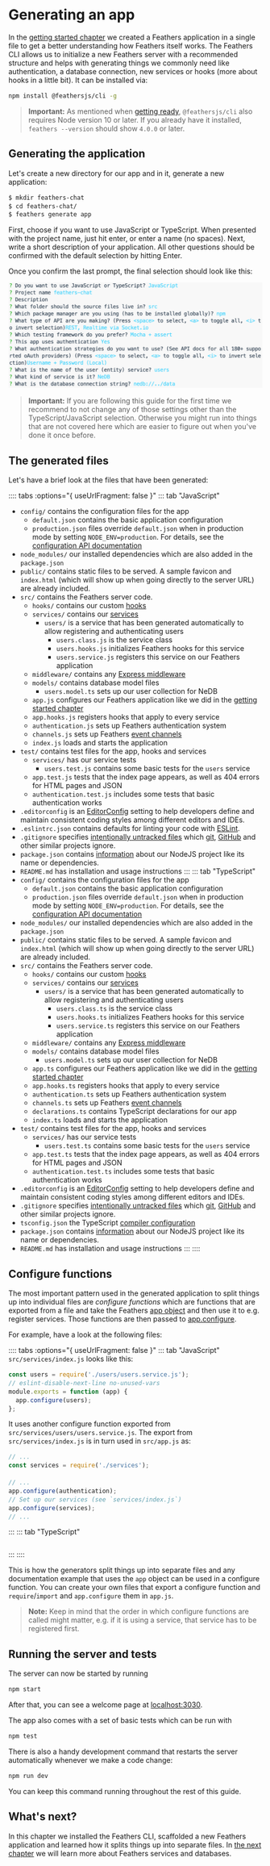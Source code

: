 # Generating an app

In the [getting started chapter](./starting.md) we created a Feathers application in a single file to get a better understanding how Feathers itself works. The Feathers CLI allows us to initialize a new Feathers server with a recommended structure and helps with generating things we commonly need like authentication, a database connection, new services or hooks (more about hooks in a little bit). It can be installed via:

```sh
npm install @feathersjs/cli -g
```

> __Important:__ As mentioned when [getting ready](stating.md),  `@feathersjs/cli` also requires Node version 10 or later. If you already have it installed, `feathers --version` should show `4.0.0` or later.

## Generating the application

Let's create a new directory for our app and in it, generate a new application:

```sh
$ mkdir feathers-chat
$ cd feathers-chat/
$ feathers generate app
```

First, choose if you want to use JavaScript or TypeScript. When presented with the project name, just hit enter, or enter a name (no spaces). Next, write a short description of your application. All other questions should be confirmed with the default selection by hitting Enter.

Once you confirm the last prompt, the final selection should look like this:

![feathers generate app prompts](./assets/generate-app.png)

> __Important:__ If you are following this guide for the first time we recommend to not change any of those settings other than the TypeScript/JavaScript selection. Otherwise you might run into things that are not covered here which are easier to figure out when you've done it once before.

## The generated files

Let's have a brief look at the files that have been generated:

:::: tabs :options="{ useUrlFragment: false }"
::: tab "JavaScript"
* `config/` contains the configuration files for the app
  * `default.json` contains the basic application configuration
  * `production.json` files override `default.json` when in production mode by setting `NODE_ENV=production`. For details, see the [configuration API documentation](../../api/configuration.md)
* `node_modules/` our installed dependencies which are also added in the `package.json`
* `public/` contains static files to be served. A sample favicon and `index.html` (which will show up when going directly to the server URL) are already included.
* `src/` contains the Feathers server code.
  * `hooks/` contains our custom [hooks](../basics/hooks.md)
  * `services/` contains our [services](../basics/services.md)
    * `users/` is a service that has been generated automatically to allow registering and authenticating users
      * `users.class.js` is the service class
      * `users.hooks.js` initializes Feathers hooks for this service
      * `users.service.js` registers this service on our Feathers application
  * `middleware/` contains any [Express middleware](http://expressjs.com/en/guide/writing-middleware.html)
  * `models/` contains database model files
    * `users.model.ts` sets up our user collection for NeDB
  * `app.js` configures our Feathers application like we did in the [getting started chapter](../basics/starting.md)
  * `app.hooks.js` registers hooks that apply to every service
  * `authentication.js` sets up Feathers authentication system
  * `channels.js` sets up Feathers [event channels](../../api/channels.md)
  * `index.js` loads and starts the application
* `test/` contains test files for the app, hooks and services
  * `services/` has our service tests
    * `users.test.js` contains some basic tests for the `users` service
  * `app.test.js` tests that the index page appears, as well as 404 errors for HTML pages and JSON
  * `authentication.test.js` includes some tests that basic authentication works
* `.editorconfig` is an [EditorConfig](http://editorconfig.org/) setting to help developers define and maintain consistent coding styles among different editors and IDEs.
* `.eslintrc.json` contains defaults for linting your code with [ESLint](http://eslint.org/docs/user-guide/getting-started).
* `.gitignore` specifies [intentionally untracked files](https://git-scm.com/docs/gitignore) which [git](https://git-scm.com/), [GitHub](https://github.com/) and other similar projects ignore.
* `package.json` contains [information](https://docs.npmjs.com/files/package.json) about our NodeJS project like its name or dependencies.
* `README.md` has installation and usage instructions
:::
::: tab "TypeScript"
* `config/` contains the configuration files for the app
  * `default.json` contains the basic application configuration
  * `production.json` files override `default.json` when in production mode by setting `NODE_ENV=production`. For details, see the [configuration API documentation](../../api/configuration.md)
* `node_modules/` our installed dependencies which are also added in the `package.json`
* `public/` contains static files to be served. A sample favicon and `index.html` (which will show up when going directly to the server URL) are already included.
* `src/` contains the Feathers server code.
  * `hooks/` contains our custom [hooks](../basics/hooks.md)
  * `services/` contains our [services](../basics/services.md)
    * `users/` is a service that has been generated automatically to allow registering and authenticating users
      * `users.class.ts` is the service class
      * `users.hooks.ts` initializes Feathers hooks for this service
      * `users.service.ts` registers this service on our Feathers application
  * `middleware/` contains any [Express middleware](http://expressjs.com/en/guide/writing-middleware.html)
  * `models/` contains database model files
    * `users.model.ts` sets up our user collection for NeDB
  * `app.ts` configures our Feathers application like we did in the [getting started chapter](../basics/starting.md)
  * `app.hooks.ts` registers hooks that apply to every service
  * `authentication.ts` sets up Feathers authentication system
  * `channels.ts` sets up Feathers [event channels](../../api/channels.md)
  * `declarations.ts` contains TypeScript declarations for our app
  * `index.ts` loads and starts the application
* `test/` contains test files for the app, hooks and services
  * `services/` has our service tests
    * `users.test.ts` contains some basic tests for the `users` service
  * `app.test.ts` tests that the index page appears, as well as 404 errors for HTML pages and JSON
  * `authentication.test.ts` includes some tests that basic authentication works
* `.editorconfig` is an [EditorConfig](http://editorconfig.org/) setting to help developers define and maintain consistent coding styles among different editors and IDEs.
* `.gitignore` specifies [intentionally untracked files](https://git-scm.com/docs/gitignore) which [git](https://git-scm.com/), [GitHub](https://github.com/) and other similar projects ignore.
* `tsconfig.json` the TypeScript [compiler configuration](https://www.typescriptlang.org/docs/handbook/tsconfig-json.html)
* `package.json` contains [information](https://docs.npmjs.com/files/package.json) about our NodeJS project like its name or dependencies.
* `README.md` has installation and usage instructions
:::
::::

## Configure functions

The most important pattern used in the generated application to split things up into individual files are _configure functions_ which are functions that are exported from a file and take the Feathers [app object](../../api/application.md) and then use it to e.g. register services. Those functions are then passed to [app.configure](../../api/application.md#configurecallback).

For example, have a look at the following files:

:::: tabs :options="{ useUrlFragment: false }"
::: tab "JavaScript"
`src/services/index.js` looks like this:

```js
const users = require('./users/users.service.js');
// eslint-disable-next-line no-unused-vars
module.exports = function (app) {
  app.configure(users);
};
```

It uses another configure function exported from `src/services/users/users.service.js`. The export from `src/services/index.js` is in turn used in `src/app.js` as:

```js
// ...
const services = require('./services');

// ...
app.configure(authentication);
// Set up our services (see `services/index.js`)
app.configure(services);
// ...
```
:::
::: tab "TypeScript"
```ts

```
:::
::::

This is how the generators split things up into separate files and any documentation example that uses the `app` object can be used in a configure function. You can create your own files that export a configure function and `require`/`import` and `app.configure` them in `app.js`.

> __Note:__ Keep in mind that the order in which configure functions are called might matter, e.g. if it is using a service, that service has to be registered first.

## Running the server and tests

The server can now be started by running

```sh
npm start
```

After that, you can see a welcome page at [localhost:3030](http://localhost:3030). 

The app also comes with a set of basic tests which can be run with

```sh
npm test
```

There is also a handy development command that restarts the server automatically whenever we make a code change:

```sh
npm run dev
```

You can keep this command running throughout the rest of this guide.

## What's next?

In this chapter we installed the Feathers CLI, scaffolded a new Feathers application and learned how it splits things up into separate files. In [the next chapter](./services.md) we will learn more about Feathers services and databases.
